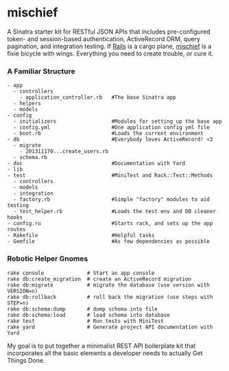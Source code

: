 mischief
========

A Sinatra starter kit for RESTful JSON APIs that includes pre-configured token- and session-based authentication, ActiveRecord ORM, query pagination, and integration testing. If [Rails](https://github.com/rails/rails) is a cargo plane, [mischief](http://github.com/erickbrower/mischief) is a fixie bicycle with wings. Everything you need to create trouble, or cure it. 


### A Familiar Structure
    - app
      - controllers
        - application_controller.rb   #The base Sinatra app
      - helpers
      - models
    - config
      - initializers                  #Modules for setting up the base app
      - config.yml                    #One application config yml file
      - boot.rb                       #Loads the current environment
    - db                              #Everybody loves ActiveRecord! <3  
      - migrate                       
        - 201311170...create_users.rb 
      - schema.rb
    - doc                             #Documentation with Yard
    - lib
    - test                            #MiniTest and Rack::Test::Methods
      - controllers
      - models
      - integration
      - factory.rb                    #Simple "factory" modules to aid testing
      - test_helper.rb                #Loads the test env and DB cleaner hooks
    - config.ru                       #Starts rack, and sets up the app routes
    - Rakefile                        #Helpful tasks
    - Gemfile                         #As few dependencies as possible


### Robotic Helper Gnomes
    rake console              # Start an app console
    rake db:create_migration  # create an ActiveRecord migration
    rake db:migrate           # migrate the database (use version with VERSION=n)
    rake db:rollback          # roll back the migration (use steps with STEP=n)
    rake db:schema:dump       # dump schema into file
    rake db:schema:load       # load schema into database
    rake test                 # Run tests with MiniTest
    rake yard                 # Generate project API documentation with Yard
    
My goal is to put together a minimalist REST API boilerplate kit that incorporates all the basic elements a developer needs to actually Get Things Done.